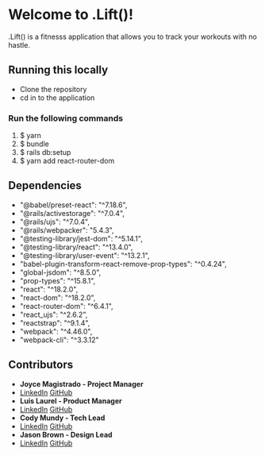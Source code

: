 # Welcome to .Lift()!

<p>.Lift() is a fitnesss application that allows you to track your workouts with no hastle.</p>

## Running this locally

<ul>
<li>Clone the repository</li>
<li>cd in to the application</li>
</ul>

### Run the following commands
<ol>
<li>$ yarn</li>
<li>$ bundle</li>
<li>$ rails db:setup</li>
<li>$ yarn add react-router-dom</li>
</ol>
  
## Dependencies

   - "@babel/preset-react": "^7.18.6",
   - "@rails/activestorage": "^7.0.4",
   - "@rails/ujs": "^7.0.4",
   - "@rails/webpacker": "5.4.3",
   - "@testing-library/jest-dom": "^5.14.1",
   - "@testing-library/react": "^13.4.0",
   - "@testing-library/user-event": "^13.2.1",
   - "babel-plugin-transform-react-remove-prop-types": "^0.4.24",
   - "global-jsdom": "^8.5.0",
   - "prop-types": "^15.8.1",
   - "react": "^18.2.0",
   - "react-dom": "^18.2.0",
   - "react-router-dom": "^6.4.1",
   - "react_ujs": "^2.6.2",
   - "reactstrap": "^9.1.4",
   - "webpack": "^4.46.0",
   - "webpack-cli": "^3.3.12"



## Contributors

- **Joyce Magistrado - Project Manager**
- [LinkedIn](https://www.linkedin.com/in/joyce-magistrado/) [GitHub](https://github.com/jmagistrado)
- **Luis Laurel - Product Manager**
- [LinkedIn](https://www.linkedin.com/in/luislaurel/) [GitHub](https://github.com/luislaurel)
- **Cody Mundy - Tech Lead**
- [LinkedIn](https://www.linkedin.com/in/cody-l-mundy/) [GitHub](https://github.com/HeavyArms0511)
- **Jason Brown - Design Lead**
- [LinkedIn]() [GitHub](https://github.com/jayaries329)
 
